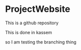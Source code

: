 # ProjectWebsite

This is a github repository

This is done in kassem 

so I am testing the branching thing
